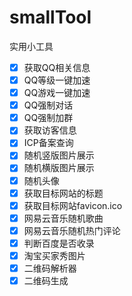 # smallTool
实用小工具

- [x] 获取QQ相关信息
- [x] QQ等级一键加速
- [x] QQ游戏一键加速
- [x] QQ强制对话
- [x] QQ强制加群
- [x] 获取访客信息
- [x] ICP备案查询
- [x] 随机竖版图片展示
- [x] 随机横版图片展示
- [x] 随机头像
- [x] 获取目标网站的标题
- [x] 获取目标网站favicon.ico
- [x] 网易云音乐随机歌曲
- [x] 网易云音乐随机热门评论
- [x] 判断百度是否收录
- [x] 淘宝买家秀图片
- [x] 二维码解析器
- [x] 二维码生成
